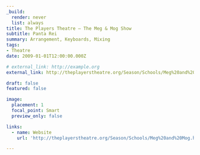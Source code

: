 ```yaml
---
_build:
  render: never
  list: always
title: The Players Theatre – The Meg & Mog Show
subtitle: Panta Rei
summary: Arrangement, Keyboards, Mixing
tags:
- Theatre
date: 2009-01-01T12:00:00.000Z

# external_link: http://example.org
external_link: http://theplayerstheatre.org/Season/Schools/Meg%20and%20Mog.htm

draft: false
featured: false

image:
  placement: 1
  focal_point: Smart
  preview_only: false

links:
  - name: Website
    url: 'http://theplayerstheatre.org/Season/Schools/Meg%20and%20Mog.htm'

---
```


